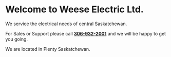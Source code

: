 # Welcome to Weese Electric Ltd.

We service the electrical needs of central Saskatchewan.

For Sales or Support please call **<a href="tel:306-932-2001">306-932-2001</a>**  and we will be happy to get you going.

We are located in Plenty Saskatchewan.
